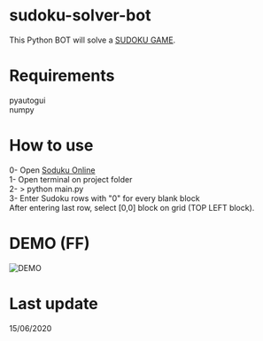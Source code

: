 # sudoku-solver-bot
This Python BOT will solve a [SUDOKU GAME](http://www.sudoku.com/expert).

# Requirements
pyautogui  
numpy

# How to use
0- Open [Soduku Online](https://sudoku.com/expert/)  
1- Open terminal on project folder  
2- > python main.py  
3- Enter Sudoku rows with "0" for every blank block  
After entering last row, select [0,0] block on grid (TOP LEFT block).

# DEMO (FF)
![DEMO](https://s10.gifyu.com/images/ezgif.com-gif-maker-311f9fcd8ec14fc2a.gif) 

# Last update
15/06/2020
